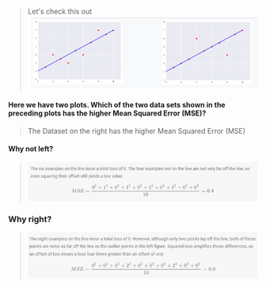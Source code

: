 > Let's check this out<br>
![alt text](https://github.com/yashpathack/Supervised-Machine-Learning/blob/master/Resources/12.png)<br>
#### Here we have two plots. Which of the two data sets shown in the preceding plots has the higher Mean Squared Error (MSE)?
> The Dataset on the right has the higher Mean Squared Error (MSE)
#### Why not left?<br>
> ![alt text](https://github.com/yashpathack/Supervised-Machine-Learning/blob/master/Resources/13.png)<br>

### Why right?<br>
> ![alt text](https://github.com/yashpathack/Supervised-Machine-Learning/blob/master/Resources/14.png)<br>

